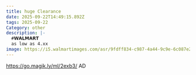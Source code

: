 ```yaml
---
title: huge Clearance
date: 2025-09-22T14:49:15.892Z
tags: 2025-09-22
Category: other
description: |-
  #𝗪𝗔𝗟𝗠𝗔𝗥𝗧 
  as low as 4.xx
image: https://i5.walmartimages.com/asr/9fdff834-c987-4a44-9c9e-6c087e2626b7.e3ed144c80c5478ba4b5dcdc83d6352e.jpeg?odnHeight=2000&odnWidth=2000&odnBg=FFFFFF
---
```

https://go.magik.ly/ml/2exb3/
AD